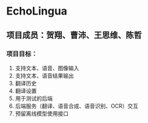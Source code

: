 # EchoLingua
## 项目成员：贺翔、曹沛、王思维、陈哲
### 项目目标：
1. 支持文本、语音、图像输入
2. 支持文本、语音结果输出
3. 翻译历史
4. 翻译设置
5. 用于测试的后端
6. 后端服务（翻译、语音合成、语音识别、OCR）交互
7. 预留离线模型使用接口
